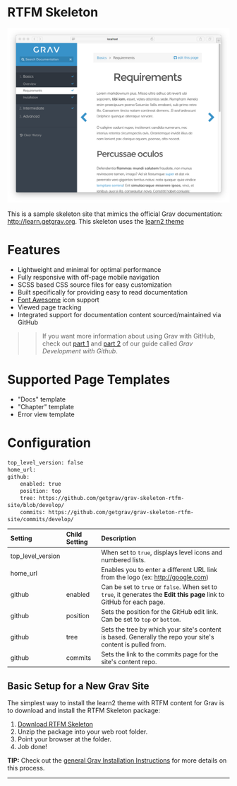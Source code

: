 # RTFM Skeleton


![RTFM Screenshot](assets/rtfm-screenshot.png)

This is a sample skeleton site that mimics the official Grav documentation: http://learn.getgrav.org.  This skeleton uses the [learn2 theme](https://github.com/getgrav/grav-theme-learn2)

# Features

* Lightweight and minimal for optimal performance
* Fully responsive with off-page mobile navigation
* SCSS based CSS source files for easy customization
* Built specifically for providing easy to read documentation
* [Font Awesome](http://fontawesome.io/) icon support
* Viewed page tracking
* Integrated support for documentation content sourced/maintained via GitHub

>> If you want more information about using Grav with GitHub, check out [part 1](http://getgrav.org/blog/developing-with-github-part-1) and [part 2](http://getgrav.org/blog/developing-with-github-part-2) of our guide called *Grav Development with Github*.

# Supported Page Templates

* "Docs" template
* "Chapter" template
* Error view template

# Configuration

```
top_level_version: false
home_url:
github:
    enabled: true
    position: top
    tree: https://github.com/getgrav/grav-skeleton-rtfm-site/blob/develop/
    commits: https://github.com/getgrav/grav-skeleton-rtfm-site/commits/develop/
```

| Setting           | Child Setting | Description                                                                                                            |
| :-----            | :-----        | :-----                                                                                                                 |
| top_level_version |               | When set to `true`, displays level icons and numbered lists.                                                           |
| home_url          |               | Enables you to enter a different URL link from the logo (ex: http://google.com)                                        |
| github            | enabled       | Can be set to `true` or `false`. When set to `true`, it generates the **Edit this page** link to GitHub for each page. |
| github            | position      | Sets the position for the GitHub edit link. Can be set to `top` or `bottom`.                                           |
| github            | tree          | Sets the tree by which your site's content is based. Generally the repo your site's content is pulled from.            |
| github            | commits       | Sets the link to the commits page for the site's content repo.                                                         |

## Basic Setup for a New Grav Site

The simplest way to install the learn2 theme with RTFM content for Grav is to download and install the RTFM Skeleton package:

1. [Download RTFM Skeleton](http://getgrav.org/downloads/skeletons#extras)
2. Unzip the package into your web root folder.
3. Point your browser at the folder.
4. Job done!

**TIP:** Check out the [general Grav Installation Instructions](http://learn.getgrav.org/basics/installation) for more details on this process.

---


